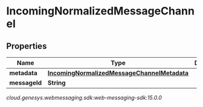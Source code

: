 # IncomingNormalizedMessageChannel


## Properties

| Name | Type | Description | Notes |
| ------------ | ------------- | ------------- | ------------- |
| **metadata** | [**IncomingNormalizedMessageChannelMetadata**](IncomingNormalizedMessage_channel_metadata) |  |  [optional] |
| **messageId** | **String** |  |  [optional] |




_cloud.genesys.webmessaging.sdk:web-messaging-sdk:15.0.0_
